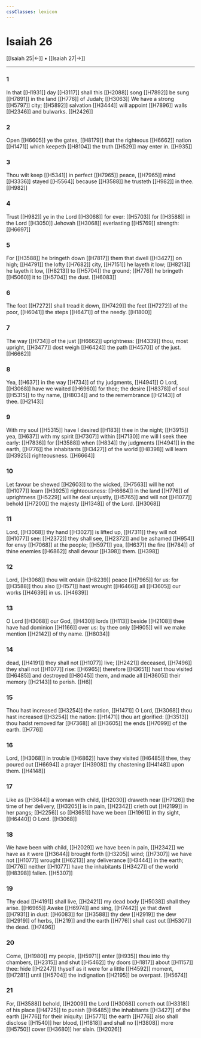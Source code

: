 ```yaml
---
cssClasses: lexicon
---
```

# Isaiah 26

[[Isaiah 25|←]] • [[Isaiah 27|→]]

---

### 1
In that [[H1931]] day [[H3117]] shall this [[H2088]] song [[H7892]] be sung [[H7891]] in the land [[H776]] of Judah; [[H3063]] We have a strong [[H5797]] city; [[H5892]] salvation [[H3444]] will appoint [[H7896]] walls [[H2346]] and bulwarks. [[H2426]]

### 2
Open [[H6605]] ye the gates, [[H8179]] that the righteous [[H6662]] nation [[H1471]] which keepeth [[H8104]] the truth [[H529]] may enter in. [[H935]]

### 3
Thou wilt keep [[H5341]] in perfect [[H7965]] peace, [[H7965]] mind [[H3336]] stayed [[H5564]] because [[H3588]] he trusteth [[H982]] in thee. [[H982]]

### 4
Trust [[H982]] ye in the Lord [[H3068]] for ever: [[H5703]] for [[H3588]] in the Lord [[H3050]] Jehovah [[H3068]] everlasting [[H5769]] strength: [[H6697]]

### 5
For [[H3588]] he bringeth down [[H7817]] them that dwell [[H3427]] on high; [[H4791]] the lofty [[H7682]] city, [[H7151]] he layeth it low; [[H8213]] he layeth it low, [[H8213]] to [[H5704]] the ground; [[H776]] he bringeth [[H5060]] it to [[H5704]] the dust. [[H6083]]

### 6
The foot [[H7272]] shall tread it down, [[H7429]] the feet [[H7272]] of the poor, [[H6041]] the steps [[H6471]] of the needy. [[H1800]]

### 7
The way [[H734]] of the just [[H6662]] uprightness: [[H4339]] thou, most upright, [[H3477]] dost weigh [[H6424]] the path [[H4570]] of the just. [[H6662]]

### 8
Yea, [[H637]] in the way [[H734]] of thy judgments, [[H4941]] O Lord, [[H3068]] have we waited [[H6960]] for thee; the desire [[H8378]] of soul [[H5315]] to thy name, [[H8034]] and to the remembrance [[H2143]] of thee. [[H2143]]

### 9
With my soul [[H5315]] have I desired [[H183]] thee in the night; [[H3915]] yea, [[H637]] with my spirit [[H7307]] within [[H7130]] me will I seek thee early: [[H7836]] for [[H3588]] when [[H834]] thy judgments [[H4941]] in the earth, [[H776]] the inhabitants [[H3427]] of the world [[H8398]] will learn [[H3925]] righteousness. [[H6664]]

### 10
Let favour be shewed [[H2603]] to the wicked, [[H7563]] will he not [[H1077]] learn [[H3925]] righteousness: [[H6664]] in the land [[H776]] of uprightness [[H5229]] will he deal unjustly, [[H5765]] and will not [[H1077]] behold [[H7200]] the majesty [[H1348]] of the Lord. [[H3068]]

### 11
Lord, [[H3068]] thy hand [[H3027]] is lifted up, [[H7311]] they will not [[H1077]] see: [[H2372]] they shall see, [[H2372]] and be ashamed [[H954]] for envy [[H7068]] at the people; [[H5971]] yea, [[H637]] the fire [[H784]] of thine enemies [[H6862]] shall devour [[H398]] them. [[H398]]

### 12
Lord, [[H3068]] thou wilt ordain [[H8239]] peace [[H7965]] for us: for [[H3588]] thou also [[H1571]] hast wrought [[H6466]] all [[H3605]] our works [[H4639]] in us. [[H4639]]

### 13
O Lord [[H3068]] our God, [[H430]] lords [[H113]] beside [[H2108]] thee have had dominion [[H1166]] over us: by thee only [[H905]] will we make mention [[H2142]] of thy name. [[H8034]]

### 14
dead, [[H4191]] they shall not [[H1077]] live; [[H2421]] deceased, [[H7496]] they shall not [[H1077]] rise: [[H6965]] therefore [[H3651]] hast thou visited [[H6485]] and destroyed [[H8045]] them, and made all [[H3605]] their memory [[H2143]] to perish. [[H6]]

### 15
Thou hast increased [[H3254]] the nation, [[H1471]] O Lord, [[H3068]] thou hast increased [[H3254]] the nation: [[H1471]] thou art glorified: [[H3513]] thou hadst removed far [[H7368]] all [[H3605]] the ends [[H7099]] of the earth. [[H776]]

### 16
Lord, [[H3068]] in trouble [[H6862]] have they visited [[H6485]] thee, they poured out [[H6694]] a prayer [[H3908]] thy chastening [[H4148]] upon them. [[H4148]]

### 17
Like as [[H3644]] a woman with child, [[H2030]] draweth near [[H7126]] the time of her delivery, [[H3205]] is in pain, [[H2342]] crieth out [[H2199]] in her pangs; [[H2256]] so [[H3651]] have we been [[H1961]] in thy sight, [[H6440]] O Lord. [[H3068]]

### 18
We have been with child, [[H2029]] we have been in pain, [[H2342]] we have as it were [[H3644]] brought forth [[H3205]] wind; [[H7307]] we have not [[H1077]] wrought [[H6213]] any deliverance [[H3444]] in the earth; [[H776]] neither [[H1077]] have the inhabitants [[H3427]] of the world [[H8398]] fallen. [[H5307]]

### 19
Thy dead [[H4191]] shall live, [[H2421]] my dead body [[H5038]] shall they arise. [[H6965]] Awake [[H6974]] and sing, [[H7442]] ye that dwell [[H7931]] in dust: [[H6083]] for [[H3588]] thy dew [[H2919]] the dew [[H2919]] of herbs, [[H219]] and the earth [[H776]] shall cast out [[H5307]] the dead. [[H7496]]

### 20
Come, [[H1980]] my people, [[H5971]] enter [[H935]] thou into thy chambers, [[H2315]] and shut [[H5462]] thy doors [[H1817]] about [[H1157]] thee: hide [[H2247]] thyself as it were for a little [[H4592]] moment, [[H7281]] until [[H5704]] the indignation [[H2195]] be overpast. [[H5674]]

### 21
For, [[H3588]] behold, [[H2009]] the Lord [[H3068]] cometh out [[H3318]] of his place [[H4725]] to punish [[H6485]] the inhabitants [[H3427]] of the earth [[H776]] for their iniquity: [[H5771]] the earth [[H776]] also shall disclose [[H1540]] her blood, [[H1818]] and shall no [[H3808]] more [[H5750]] cover [[H3680]] her slain. [[H2026]]